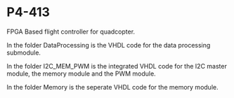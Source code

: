 # P4-413
FPGA Based flight controller for quadcopter.

In the folder DataProcessing is the VHDL code for the data processing submodule.

In the folder I2C_MEM_PWM is the integrated VHDL code for the I2C master module, the memory module and the PWM module.

In the folder Memory is the seperate VHDL code for the memory module.
